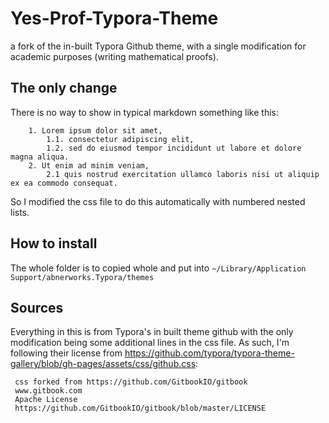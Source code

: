 # Yes-Prof-Typora-Theme
a fork of the in-built Typora Github theme, with a single modification for academic purposes (writing mathematical proofs).

## The only change

There is no way to show in typical markdown something like this:

```
    1. Lorem ipsum dolor sit amet,
        1.1. consectetur adipiscing elit,
        1.2. sed do eiusmod tempor incididunt ut labore et dolore magna aliqua.
    2. Ut enim ad minim veniam, 
        2.1 quis nostrud exercitation ullamco laboris nisi ut aliquip ex ea commodo consequat.
```

So I modified the css file to do this automatically with numbered nested lists.

## How to install
The whole folder is to copied whole and put into ``~/Library/Application Support/abnerworks.Typora/themes``

## Sources
Everything in this is from Typora's in built theme github with the only modification being some additional lines in the css file. As such, I'm following their license from https://github.com/typora/typora-theme-gallery/blob/gh-pages/assets/css/github.css:

```/**
 css forked from https://github.com/GitbookIO/gitbook 
 www.gitbook.com
 Apache License
 https://github.com/GitbookIO/gitbook/blob/master/LICENSE
```
